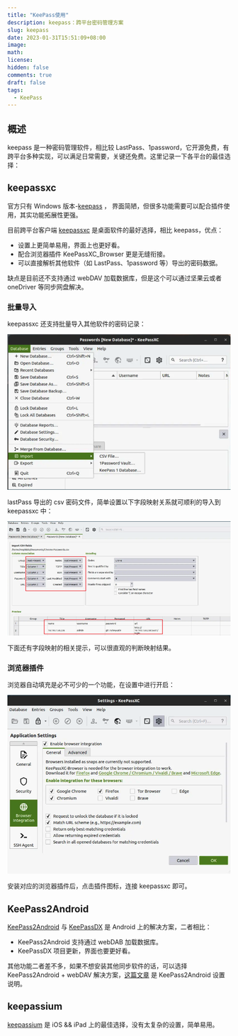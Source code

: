 ```yaml
---
title: "KeePass使用"
description: keepass：跨平台密码管理方案
slug: keepass
date: 2023-01-31T15:51:09+08:00
image:
math:
license:
hidden: false
comments: true
draft: false
tags:
  - KeePass
---
```


## 概述

keepass 是一种密码管理软件，相比较 LastPass、1password，它开源免费，有跨平台多种实现，可以满足日常需要，关键还免费。这里记录一下各平台的最佳选择：

## keepassxc

官方只有 Windows 版本-[keepass](https://keepass.info/) ， 界面简陋，但很多功能需要可以配合插件使用，其实功能拓展性更强。

目前跨平台客户端 [keepassxc](https://keepassxc.org/) 是桌面软件的最好选择，相比 keepass，优点：

- 设置上更简单易用，界面上也更好看。
- 配合浏览器插件 KeePassXC_Browser 更是无缝衔接。
- 可以直接解析其他软件（如 LastPass、1password 等）导出的密码数据。

缺点是目前还不支持通过 webDAV 加载数据库，但是这个可以通过坚果云或者 oneDriver 等同步网盘解决。

### 批量导入

keepassxc 还支持批量导入其他软件的密码记录：

![keepassxc-import.png](keepassxc-import.png)

lastPass 导出的 csv 密码文件，简单设置以下字段映射关系就可顺利的导入到 keepassxc 中：

![keepassxc-import-csv.png](keepassxc-import-csv.png)

下面还有字段映射的相关提示，可以很直观的判断映射结果。

### 浏览器插件

浏览器自动填充是必不可少的一个功能，在设置中进行开启：

![keepassxc-browser](keepassxc-browser.png)

安装对应的浏览器插件后，点击插件图标，连接 keepassxc 即可。

## KeePass2Android

[KeePass2Android](https://github.com/PhilippC/keepass2android) 与 [KeePassDX](https://www.keepassdx.com/) 是 Android 上的解决方案，二者相比：

- KeePass2Android 支持通过 webDAB 加载数据库。
- KeePassDX 项目更新，界面也要更好看。

其他功能二者差不多，如果不想安装其他同步软件的话，可以选择 KeePass2Android + webDAV 解决方案，[这篇文章](https://github.com/1688aa/KeePass-Instructions-for-use/blob/master/%E5%AE%89%E5%8D%93%E7%89%88%E4%BD%BF%E7%94%A8%E8%AF%B4%E6%98%8E/%E5%AE%89%E5%8D%93%E7%89%88%E4%BD%BF%E7%94%A8%E8%AF%B4%E6%98%8E.md) 是 KeePass2Android 设置说明。

## keepassium

[keepassium](https://www.appinn.com/keepassium-for-ios/) 是 iOS && iPad 上的最佳选择，没有太复杂的设置，简单易用。
